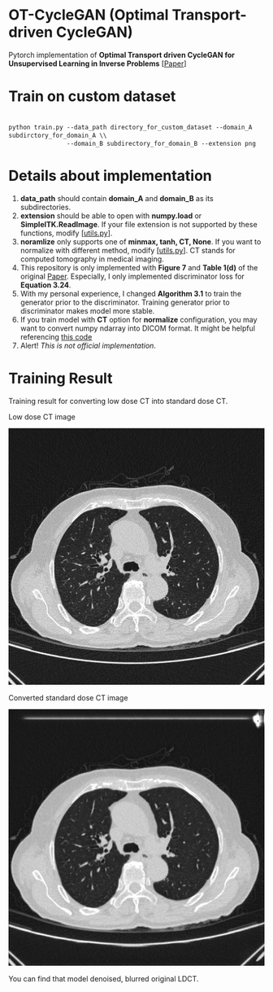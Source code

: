 # OT-CycleGAN (Optimal Transport-driven CycleGAN)

Pytorch implementation of **Optimal Transport driven CycleGAN for Unsupervised Learning in Inverse Problems** [[Paper](https://arxiv.org/abs/1909.12116)]

# Train on custom dataset

<pre><code>
python train.py --data_path directory_for_custom_dataset --domain_A subdirctory_for_domain_A \\
                --domain_B subdirectory_for_domain_B --extension png
</code></pre>

# Details about implementation

1. **data_path** should contain **domain_A** and **domain_B** as its subdirectories.
2. **extension** should be able to open with **numpy.load** or **SimpleITK.ReadImage**. If your file extension is not supported by these functions, modify [[utils.py](https://github.com/jryoungw/OT_CycleGAN/blob/d0bbb2cc6481bf76b10eb720826c2eb6ab7b65d7/utils.py#L20)].
3. **noramlize** only supports one of **minmax, tanh, CT, None**. If you want to normalize with different method, modify [[utils.py](https://github.com/jryoungw/OT_CycleGAN/blob/d0bbb2cc6481bf76b10eb720826c2eb6ab7b65d7/utils.py#L20)]. CT stands for computed tomography in medical imaging.
4. This repository is only implemented with **Figure 7** and **Table 1(d)** of the original [Paper](https://arxiv.org/abs/1909.12116). Especially, I only implemented discriminator loss for **Equation 3.24**.
5. With my personal experience, I changed **Algorithm 3.1** to train the generator prior to the discriminator. Training generator prior to discriminator makes model more stable.
6. If you train model with **CT** option for **normalize** configuration, you may want to convert numpy ndarray into DICOM format. It might be helpful referencing [this code](https://github.com/jryoungw/DicomWrite/blob/master/write_dicom.py)
7. Alert! *This is not official implementation*. 


# Training Result

Training result for converting low dose CT into standard dose CT.

Low dose CT image

![LDCT](low_dose_CT.jpg)

Converted standard dose CT image

![SDCT](converted_to_high_dose_CT.jpg)

You can find that model denoised, blurred original LDCT.
